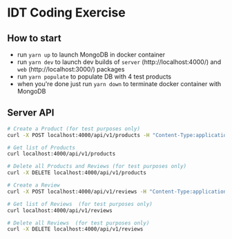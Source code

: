 # IDT Coding Exercise

## How to start

- run `yarn up` to launch MongoDB in docker container
- run `yarn dev` to launch dev builds of `server` (http://localhost:4000/) and `web` (http://localhost:3000/) packages
- run `yarn populate` to populate DB with 4 test products
- when you're done just run `yarn down` to terminate docker container with MongoDB

## Server API

```bash
# Create a Product (for test purposes only)
curl -X POST localhost:4000/api/v1/products -H "Content-Type:application/json" -d "{\"name\":\"Product Name\",\"description\":\"Some Description to the Product\",\"thumbnail\":\"https://picsum.photos/300\"}"

# Get list of Products
curl localhost:4000/api/v1/products

# Delete all Products and Reviews (for test purposes only)
curl -X DELETE localhost:4000/api/v1/products

# Create a Review
curl -X POST localhost:4000/api/v1/reviews -H "Content-Type:application/json" -d "{\"name\":\"Reviewers Name\",\"productId\":\"608ef85935331c230026f35f\",\"rating\":\"5\",\"text\":\"Some Review Text\"}"

# Get list of Reviews  (for test purposes only)
curl localhost:4000/api/v1/reviews

# Delete all Reviews  (for test purposes only)
curl -X DELETE localhost:4000/api/v1/reviews
```
